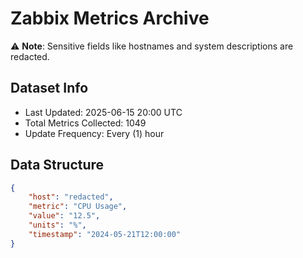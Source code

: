 # Zabbix Metrics Archive

⚠️ **Note**: Sensitive fields like hostnames and system descriptions are redacted.

## Dataset Info
- Last Updated: 2025-06-15 20:00 UTC
- Total Metrics Collected: 1049
- Update Frequency: Every (1) hour

## Data Structure
```json
{
    "host": "redacted",
    "metric": "CPU Usage",
    "value": "12.5",
    "units": "%",
    "timestamp": "2024-05-21T12:00:00"
}
```
